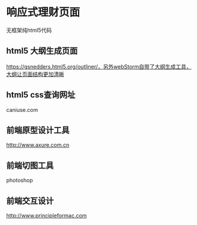 # 响应式理财页面

无框架纯html5代码

## html5 大纲生成页面

https://gsnedders.html5.org/outliner/，另外webStorm自带了大纲生成工具，大纲让页面结构更加清晰


## html5 css查询网址

caniuse.com

## 前端原型设计工具
http://www.axure.com.cn

## 前端切图工具
photoshop

## 前端交互设计
http://www.principleformac.com